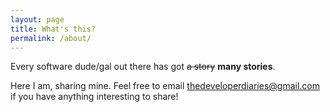```yaml
---
layout: page
title: What's this?
permalink: /about/
---
```

Every software dude/gal out there has got ~~a story~~ **many stories**.

Here I am, sharing mine. Feel free to email <span class="text-accent">thedeveloperdiaries@gmail.com</span> if you have anything interesting to share!

<!-- Contrary to the belief that software people are generally uninteresting and dull, personality wise, I find myself to have encountered a flavour of characters after working in the industry for a few years. -->

<!-- This is the base Jekyll theme. You can find out more info about customizing your Jekyll theme, as well as basic Jekyll usage documentation at [jekyllrb.com](https://jekyllrb.com/) -->


